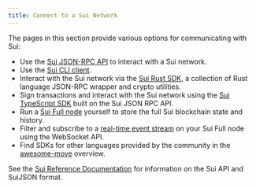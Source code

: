 ```yaml
---
title: Connect to a Sui Network
---
```


The pages in this section provide various options for communicating with Sui:

 * Use the [Sui JSON-RPC API](json-rpc.md) to interact with a Sui network.
 * Use the [Sui CLI client](cli-client.md).
 * Interact with the Sui network via the [Sui Rust SDK](rust-sdk.md), a collection of Rust language JSON-RPC wrapper and crypto utilities.
 * Sign transactions and interact with the Sui network using the [Sui TypeScript SDK](https://github.com/MystenLabs/sui/tree/main/sdk/typescript) built on the Sui JSON RPC API.
 * Run a [Sui Full node](fullnode.md) yourself to store the full Sui blockchain state and history.
 * Filter and subscribe to a [real-time event stream](event_api.md#subscribe-to-sui-events) on your Sui Full node using the WebSocket API.
 * Find SDKs for other languages provided by the community in the [awesome-move](https://github.com/MystenLabs/awesome-move#sdks) overview.

See the [Sui Reference Documentation](../reference/index.md) for information on the Sui API and SuiJSON format.
